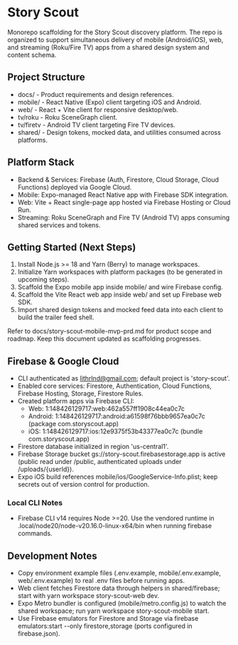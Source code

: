 # Story Scout

Monorepo scaffolding for the Story Scout discovery platform. The repo is organized to support simultaneous delivery of mobile (Android/iOS), web, and streaming (Roku/Fire TV) apps from a shared design system and content schema.

## Project Structure
- docs/ - Product requirements and design references.
- mobile/ - React Native (Expo) client targeting iOS and Android.
- web/ - React + Vite client for responsive desktop/web.
- tv/roku - Roku SceneGraph client.
- tv/firetv - Android TV client targeting Fire TV devices.
- shared/ - Design tokens, mocked data, and utilities consumed across platforms.

## Platform Stack
- Backend & Services: Firebase (Auth, Firestore, Cloud Storage, Cloud Functions) deployed via Google Cloud.
- Mobile: Expo-managed React Native app with Firebase SDK integration.
- Web: Vite + React single-page app hosted via Firebase Hosting or Cloud Run.
- Streaming: Roku SceneGraph and Fire TV (Android TV) apps consuming shared services and tokens.

## Getting Started (Next Steps)
1. Install Node.js >= 18 and Yarn (Berry) to manage workspaces.
2. Initialize Yarn workspaces with platform packages (to be generated in upcoming steps).
3. Scaffold the Expo mobile app inside mobile/ and wire Firebase config.
4. Scaffold the Vite React web app inside web/ and set up Firebase web SDK.
5. Import shared design tokens and mocked feed data into each client to build the trailer feed shell.

Refer to docs/story-scout-mobile-mvp-prd.md for product scope and roadmap. Keep this document updated as scaffolding progresses.

## Firebase & Google Cloud
- CLI authenticated as lithrlnd@gmail.com; default project is 'story-scout'.
- Enabled core services: Firestore, Authentication, Cloud Functions, Firebase Hosting, Storage, Firestore Rules.
- Created platform apps via Firebase CLI:
  - Web: 1:148426129717:web:462a557ff1908c44ea0c7c
  - Android: 1:148426129717:android:a61598f76bbb9657ea0c7c (package com.storyscout.app)
  - iOS: 1:148426129717:ios:12e9375f53b43377ea0c7c (bundle com.storyscout.app)
- Firestore database initialized in region 'us-central1'.
- Firebase Storage bucket gs://story-scout.firebasestorage.app is active (public read under /public, authenticated uploads under /uploads/{userId}).
- Expo iOS build references mobile/ios/GoogleService-Info.plist; keep secrets out of version control for production.

### Local CLI Notes
- Firebase CLI v14 requires Node >=20. Use the vendored runtime in .local/node20/node-v20.16.0-linux-x64/bin when running firebase commands.

## Development Notes
- Copy environment example files (.env.example, mobile/.env.example, web/.env.example) to real .env files before running apps.
- Web client fetches Firestore data through helpers in shared/firebase; start with yarn workspace story-scout-web dev.
- Expo Metro bundler is configured (mobile/metro.config.js) to watch the shared workspace; run yarn workspace story-scout-mobile start.
- Use Firebase emulators for Firestore and Storage via firebase emulators:start --only firestore,storage (ports configured in firebase.json).
